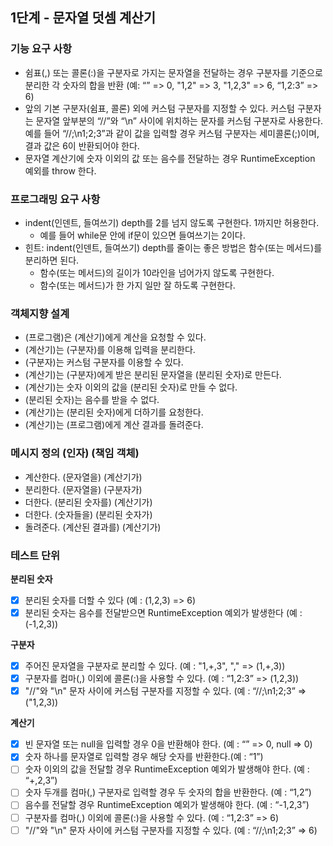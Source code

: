 ## 1단계 - 문자열 덧셈 계산기

###  기능 요구 사항
- 쉼표(,) 또는 콜론(:)을 구분자로 가지는 문자열을 전달하는 경우 구분자를 기준으로 분리한 각 숫자의 합을 반환 (예: “” => 0, "1,2" => 3, "1,2,3" => 6, “1,2:3” => 6)
- 앞의 기본 구분자(쉼표, 콜론) 외에 커스텀 구분자를 지정할 수 있다. 커스텀 구분자는 문자열 앞부분의 “//”와 “\n” 사이에 위치하는 문자를 커스텀 구분자로 사용한다. 예를 들어 “//;\n1;2;3”과 같이 값을 입력할 경우 커스텀 구분자는 세미콜론(;)이며, 결과 값은 6이 반환되어야 한다.
- 문자열 계산기에 숫자 이외의 값 또는 음수를 전달하는 경우 RuntimeException 예외를 throw 한다.


### 프로그래밍 요구 사항
- indent(인덴트, 들여쓰기) depth를 2를 넘지 않도록 구현한다. 1까지만 허용한다.
  - 예를 들어 while문 안에 if문이 있으면 들여쓰기는 2이다.
- 힌트: indent(인덴트, 들여쓰기) depth를 줄이는 좋은 방법은 함수(또는 메서드)를 분리하면 된다.
  - 함수(또는 메서드)의 길이가 10라인을 넘어가지 않도록 구현한다.
  - 함수(또는 메서드)가 한 가지 일만 잘 하도록 구현한다.
  
### 객체지향 설계
- (프로그램)은 (계산기)에게 계산을 요청할 수 있다.
- (계산기)는 (구분자)를 이용해 입력을 분리한다.
- (구분자)는 커스텀 구분자를 이용할 수 있다.
- (계산기)는 (구분자)에게 받은 분리된 문자열을 (분리된 숫자)로 만든다.
- (계산기)는 숫자 이외의 값을 (분리된 숫자)로 만들 수 없다.
- (분리된 숫자)는 음수를 받을 수 없다.
- (계산기)는 (분리된 숫자)에게 더하기를 요청한다.
- (계산기)는 (프로그램)에게 계산 결과를 돌려준다.

### 메시지 정의 (인자) (책임 객체)
- 계산한다. (문자열을) (계산기가)
- 분리한다. (문자열을) (구분자가)
- 더한다. (분리된 숫자를) (계산기가)
- 더한다. (숫자들을) (분리된 숫자가)
- 돌려준다. (계산된 결과를) (계산기가)

### 테스트 단위
**분리된 숫자** 
- [x] 분리된 숫자를 더할 수 있다 (예 : (1,2,3) => 6)
- [x] 분리된 숫자는 음수를 전달받으면 RuntimeException 예외가 발생한다 (예 : (-1,2,3)) 

**구분자**
- [x] 주어진 문자열을 구분자로 분리할 수 있다. (예 : "1,+,3", "," => (1,+,3))
- [x] 구분자를 컴마(,) 이외에 콜론(:)을 사용할 수 있다. (예 : “1,2:3” => (1,2,3))
- [x] "//"와 "\n" 문자 사이에 커스텀 구분자를 지정할 수 있다. (예 : “//;\n1;2;3” => ("1,2,3))

**계산기**
- [x] 빈 문자열 또는 null을 입력할 경우 0을 반환해야 한다. (예 : “” => 0, null => 0)
- [x] 숫자 하나를 문자열로 입력할 경우 해당 숫자를 반환한다.(예 : “1”)
- [ ] 숫자 이외의 값을 전달할 경우 RuntimeException 예외가 발생해야 한다. (예 : “+,2,3”)
- [ ] 숫자 두개를 컴마(,) 구분자로 입력할 경우 두 숫자의 합을 반환한다. (예 : “1,2”)
- [ ] 음수를 전달할 경우 RuntimeException 예외가 발생해야 한다. (예 : “-1,2,3”)
- [ ] 구분자를 컴마(,) 이외에 콜론(:)을 사용할 수 있다. (예 : “1,2:3” => 6)
- [ ] "//"와 "\n" 문자 사이에 커스텀 구분자를 지정할 수 있다. (예 : “//;\n1;2;3” => 6)
